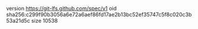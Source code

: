 version https://git-lfs.github.com/spec/v1
oid sha256:c299f90b3056a6e72a6aef86fd17ae2b13bc52ef35747c5f8c020c3b53a21d5c
size 10538
